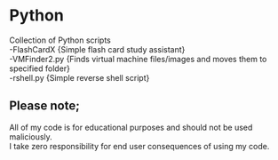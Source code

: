# Python  
Collection of Python scripts  
-FlashCardX {Simple flash card study assistant}  
-VMFinder2.py {Finds virtual machine files/images and moves them to specified folder}  
-rshell.py {Simple reverse shell script}  

## Please note;  
All of my code is for educational purposes and should not be used maliciously.  
I take zero responsibility for end user consequences of using my code.  
